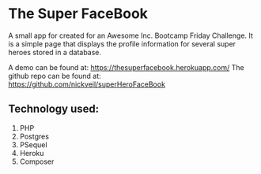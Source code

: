 # The Super FaceBook

A small app for created for an Awesome Inc. Bootcamp Friday Challenge. It is a simple page that displays the profile information for several super heroes stored in a database.

A demo can be found at: https://thesuperfacebook.herokuapp.com/
The github repo can be found at: https://github.com/nickveil/superHeroFaceBook

## Technology used:

1. PHP
2. Postgres
3. PSequel
4. Heroku
5. Composer
